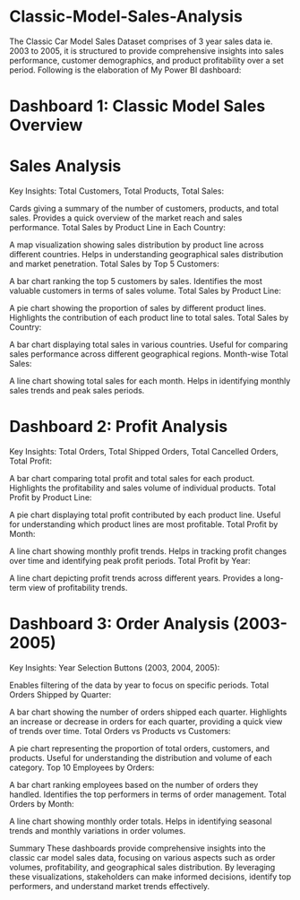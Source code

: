 # Classic-Model-Sales-Analysis
The Classic Car Model Sales Dataset comprises of 3 year sales data ie. 2003 to 2005, it is structured to provide comprehensive insights into sales performance, customer demographics, and product profitability over a set period.
Following is the elaboration of My Power BI dashboard:  
# Dashboard 1: Classic Model Sales Overview
# Sales Analysis
Key Insights:
Total Customers, Total Products, Total Sales:

Cards giving a summary of the number of customers, products, and total sales.
Provides a quick overview of the market reach and sales performance.
Total Sales by Product Line in Each Country:

A map visualization showing sales distribution by product line across different countries.
Helps in understanding geographical sales distribution and market penetration.
Total Sales by Top 5 Customers:

A bar chart ranking the top 5 customers by sales.
Identifies the most valuable customers in terms of sales volume.
Total Sales by Product Line:

A pie chart showing the proportion of sales by different product lines.
Highlights the contribution of each product line to total sales.
Total Sales by Country:

A bar chart displaying total sales in various countries.
Useful for comparing sales performance across different geographical regions.
Month-wise Total Sales:

A line chart showing total sales for each month.
Helps in identifying monthly sales trends and peak sales periods.

# Dashboard 2: Profit Analysis
Key Insights:
Total Orders, Total Shipped Orders, Total Cancelled Orders, Total Profit:

A bar chart comparing total profit and total sales for each product.
Highlights the profitability and sales volume of individual products.
Total Profit by Product Line:

A pie chart displaying total profit contributed by each product line.
Useful for understanding which product lines are most profitable.
Total Profit by Month:

A line chart showing monthly profit trends.
Helps in tracking profit changes over time and identifying peak profit periods.
Total Profit by Year:

A line chart depicting profit trends across different years.
Provides a long-term view of profitability trends.

# Dashboard 3: Order Analysis (2003-2005)
Key Insights:
Year Selection Buttons (2003, 2004, 2005):

Enables filtering of the data by year to focus on specific periods.
Total Orders Shipped by Quarter:

A bar chart showing the number of orders shipped each quarter.
Highlights an increase or decrease in orders for each quarter, providing a quick view of trends over time.
Total Orders vs Products vs Customers:

A pie chart representing the proportion of total orders, customers, and products.
Useful for understanding the distribution and volume of each category.
Top 10 Employees by Orders:

A bar chart ranking employees based on the number of orders they handled.
Identifies the top performers in terms of order management.
Total Orders by Month:

A line chart showing monthly order totals.
Helps in identifying seasonal trends and monthly variations in order volumes.

Summary
These dashboards provide comprehensive insights into the classic car model sales data, focusing on various aspects such as order volumes, profitability, and geographical sales distribution. By leveraging these visualizations, stakeholders can make informed decisions, identify top performers, and understand market trends effectively.
